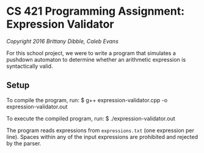 # CS 421 Programming Assignment: Expression Validator
*Copyright 2016 Brittany Dibble, Caleb Evans*

For this school project, we were to write a program that simulates a pushdown
automaton to determine whether an arithmetic expression is syntactically valid.

## Setup

To compile the program, run:
$ g++ expression-validator.cpp -o expression-validator.out

To execute the compiled program, run:
$ ./expression-validator.out

The program reads expressions from `expressions.txt` (one expression per line).
Spaces within any of the input expressions are prohibited and rejected by the
parser.
